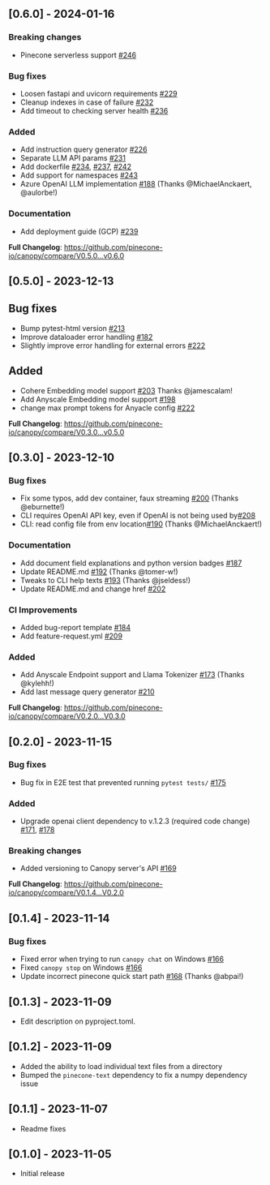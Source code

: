 ## [0.6.0] - 2024-01-16
### Breaking changes
* Pinecone serverless support [#246](https://github.com/pinecone-io/canopy/pull/246)

### Bug fixes
* Loosen fastapi and uvicorn requirements [#229](https://github.com/pinecone-io/canopy/pull/229)
* Cleanup indexes in case of failure [#232](https://github.com/pinecone-io/canopy/pull/232)
* Add timeout to checking server health [#236](https://github.com/pinecone-io/canopy/pull/236)

### Added
* Add instruction query generator [#226](https://github.com/pinecone-io/canopy/pull/226)
* Separate LLM API params [#231](https://github.com/pinecone-io/canopy/pull/231)
* Add dockerfile [#234](https://github.com/pinecone-io/canopy/pull/234), [#237](https://github.com/pinecone-io/canopy/pull/237), [#242](https://github.com/pinecone-io/canopy/pull/242)
* Add support for namespaces [#243](https://github.com/pinecone-io/canopy/pull/243)
* Azure OpenAI LLM implementation [#188](https://github.com/pinecone-io/canopy/pull/188) (Thanks @MichaelAnckaert, @aulorbe!)

### Documentation
* Add deployment guide (GCP) [#239](https://github.com/pinecone-io/canopy/pull/239)

**Full Changelog**: https://github.com/pinecone-io/canopy/compare/V0.5.0...v0.6.0


## [0.5.0] - 2023-12-13

## Bug fixes
* Bump pytest-html version [#213](https://github.com/pinecone-io/canopy/pull/213)
* Improve dataloader error handling [#182](https://github.com/pinecone-io/canopy/pull/182)
* Slightly improve error handling for external errors [#222](https://github.com/pinecone-io/canopy/pull/220)

## Added
* Cohere Embedding model support [#203](https://github.com/pinecone-io/canopy/pull/203) Thanks @jamescalam!
* Add Anyscale Embedding model support [#198](https://github.com/pinecone-io/canopy/pull/198)
* change max prompt tokens for Anyacle config [#222](https://github.com/pinecone-io/canopy/pull/222)


**Full Changelog**: https://github.com/pinecone-io/canopy/compare/V0.3.0...v0.5.0


## [0.3.0] - 2023-12-10

### Bug fixes
* Fix some typos, add dev container, faux streaming [#200](https://github.com/pinecone-io/canopy/pull/200) (Thanks @eburnette!)
* CLI requires OpenAI API key, even if OpenAI is not being used by[#208](https://github.com/pinecone-io/canopy/pull/208)
* CLI: read config file from env location[#190](https://github.com/pinecone-io/canopy/pull/190) (Thanks @MichaelAnckaert!)


### Documentation
* Add document field explanations and python version badges [#187](https://github.com/pinecone-io/canopy/pull/187)
* Update README.md [#192](https://github.com/pinecone-io/canopy/pull/192) (Thanks @tomer-w!)
* Tweaks to CLI help texts [#193](https://github.com/pinecone-io/canopy/pull/193) (Thanks @jseldess!)
* Update README.md and change href [#202](https://github.com/pinecone-io/canopy/pull/202)

### CI Improvements
* Added bug-report template [#184](https://github.com/pinecone-io/canopy/pull/184)
* Add feature-request.yml [#209](https://github.com/pinecone-io/canopy/pull/209)

### Added
* Add Anyscale Endpoint support and Llama Tokenizer [#173](https://github.com/pinecone-io/canopy/pull/173) (Thanks @kylehh!)
* Add last message query generator [#210](https://github.com/pinecone-io/canopy/pull/210)


**Full Changelog**: https://github.com/pinecone-io/canopy/compare/V0.2.0...V0.3.0

## [0.2.0] - 2023-11-15

### Bug fixes
- Bug fix in E2E test that prevented running `pytest tests/` [#175](https://github.com/pinecone-io/canopy/pull/175)

### Added
- Upgrade openai client dependency to v.1.2.3 (required code change) [#171](https://github.com/pinecone-io/canopy/pull/171), [#178](https://github.com/pinecone-io/canopy/pull/178)

### Breaking changes
- Added versioning to Canopy server's API [#169](https://github.com/pinecone-io/canopy/pull/169)

**Full Changelog**: https://github.com/pinecone-io/canopy/compare/V0.1.4...V0.2.0
## [0.1.4] - 2023-11-14

### Bug fixes

- Fixed error when trying to run `canopy chat` on Windows [#166](https://github.com/pinecone-io/canopy/issues/166)
- Fixed `canopy stop` on Windows [#166](https://github.com/pinecone-io/canopy/issues/166#issuecomment-1805894866)
- Update incorrect pinecone quick start path [#168](https://github.com/pinecone-io/canopy/pull/168) (Thanks @abpai!)


## [0.1.3] - 2023-11-09
- Edit description on pyproject.toml.

## [0.1.2] - 2023-11-09

- Added the ability to load individual text files from a directory
- Bumped the `pinecone-text` dependency to fix a numpy dependency issue

## [0.1.1] - 2023-11-07

- Readme fixes

## [0.1.0] - 2023-11-05

- Initial release